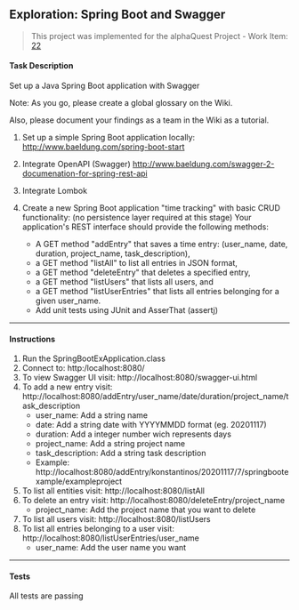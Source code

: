 ## Exploration: Spring Boot and Swagger
> This project was implemented for the
alphaQuest Project - Work Item:
[22](https://dev.azure.com/alphaquest/2020%20-%20Nurse%20Rostering/_boards/board/t/2020%20-%20Nurse%20Rostering%20Team/Issues/?workitem=22)

#### Task Description
Set up a Java Spring Boot application with Swagger

Note: As you go, please create a global glossary on the Wiki.

Also, please document your findings as a team in the Wiki as a tutorial.

1. Set up a simple Spring Boot application locally: http://www.baeldung.com/spring-boot-start
2. Integrate OpenAPI (Swagger) http://www.baeldung.com/swagger-2-documenation-for-spring-rest-api
3. Integrate Lombok
4. Create a new Spring Boot application "time tracking" with basic CRUD functionality:
(no persistence layer required at this stage) Your application's REST interface should provide the following methods:

    * A GET method "addEntry" that saves a time entry:
    (user_name, date, duration, project_name, task_description),
    * a GET method "listAll" to list all entries in JSON format,
    * a GET method "deleteEntry" that deletes a specified entry,
    * a GET method "listUsers" that lists all users, and
    * a GET method "listUserEntries" that lists all entries belonging for a given user_name.
    * Add unit tests using JUnit and AsserThat (assertj)

----
#### Instructions
1. Run the SpringBootExApplication.class
2. Connect to: http:/localhost:8080/
3. To view Swagger UI visit: http://localhost:8080/swagger-ui.html
3. To add a new entry visit: http://localhost:8080/addEntry/user_name/date/duration/project_name/task_description 
    - user_name: Add a string name
    - date: Add a string date with YYYYMMDD format (eg. 20201117)
    - duration: Add a integer number wich represents days 
    - project_name: Add a string project name
    - task_description: Add a string task description
    - Example: http://localhost:8080/addEntry/konstantinos/20201117/7/springbootexample/exampleproject
4. To list all entities visit: http://localhost:8080/listAll
5. To delete an entry visit: http://localhost:8080/deleteEntry/project_name
    - project_name: Add the project name that you want to delete  
6. To list all users visit: http://localhost:8080/listUsers
7. To list all entries belonging to a user visit: http://localhost:8080/listUserEntries/user_name
   - user_name: Add the user name you want 

----
#### Tests
All tests are passing